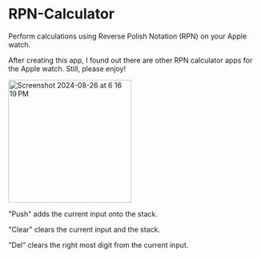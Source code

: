 # RPN-Calculator

Perform calculations using Reverse Polish Notation (RPN) on your Apple watch.

After creating this app, I found out there are other RPN calculator apps for the Apple watch. Still, please enjoy!

<img width="245" alt="Screenshot 2024-08-26 at 6 16 19 PM" src="https://github.com/user-attachments/assets/36d1f15d-f0f8-4cc9-993e-174877eac56a">

"Push" adds the current input onto the stack.

"Clear" clears the current input and the stack.

"Del" clears the right most digit from the current input.
